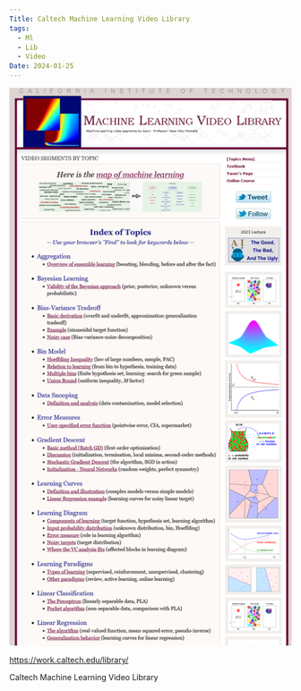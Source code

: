 ```yaml
---
Title: Caltech Machine Learning Video Library
tags:
  - Ml
  - Lib
  - Video
Date: 2024-01-25
---
```

![](_asset/2024-01-25ml-lib_videos_image_1.png)

https://work.caltech.edu/library/

Caltech Machine Learning Video Library